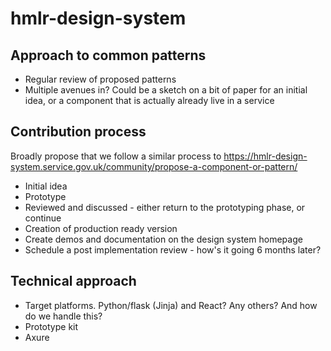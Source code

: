 # hmlr-design-system

## Approach to common patterns

- Regular review of proposed patterns
- Multiple avenues in? Could be a sketch on a bit of paper for an initial idea, or a component that is actually already live in a service

## Contribution process

Broadly propose that we follow a similar process to https://hmlr-design-system.service.gov.uk/community/propose-a-component-or-pattern/

- Initial idea
- Prototype
- Reviewed and discussed - either return to the prototyping phase, or continue
- Creation of production ready version
- Create demos and documentation on the design system homepage
- Schedule a post implementation review - how's it going 6 months later?


## Technical approach

- Target platforms. Python/flask (Jinja) and React? Any others? And how do we handle this?
- Prototype kit
- Axure

